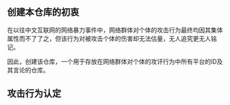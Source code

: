 ## 创建本仓库的初衷

在以往中文互联网的网络暴力事件中，网络群体对个体的攻击行为最终均因其集体属性而不了了之，但该行为对被攻击个体的伤害却无法估量，无人追究更无人铭记。

因此，创建该仓库，一个用于存放在网络群体对个体的攻讦行为中所有平台的ID及其言论的仓库。

## 攻击行为认定



